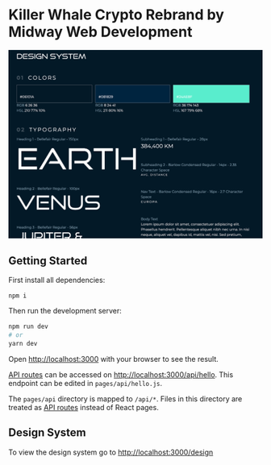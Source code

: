 # Killer Whale Crypto Rebrand by Midway Web Development

![design system](public/readme/design.png)

## Getting Started

First install all dependencies:

```
npm i
```

Then run the development server:

```bash
npm run dev
# or
yarn dev
```

Open [http://localhost:3000](http://localhost:3000) with your browser to see the result.

[API routes](https://nextjs.org/docs/api-routes/introduction) can be accessed on [http://localhost:3000/api/hello](http://localhost:3000/api/hello). This endpoint can be edited in `pages/api/hello.js`.

The `pages/api` directory is mapped to `/api/*`. Files in this directory are treated as [API routes](https://nextjs.org/docs/api-routes/introduction) instead of React pages.

## Design System

To view the design system go to [http://localhost:3000/design](http://localhost:3000/design)
